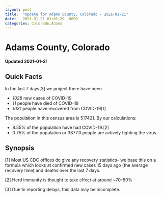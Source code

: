 ```yaml
---
layout: post
title:  "Update for Adams County, Colorado - 2021-01-21"
date:   2021-01-21 01:01:29 -0600
categories: Colorado,Adams
---
```


# Adams County, Colorado
#### Updated 2021-01-21

## Quick Facts

In the last 7 days[3] we project there have been
- *1028* new cases of COVID-19
- *11* people have died of COVID-19
- *1031* people have recovered from COVID-19[1]

The population in this census area is 517421. By our calculations:
- 8.55% of the population have had COVID-19.[2]
- 0.75% of the population or 3877.0 people are actively fighting the virus.

## Synopsis




[1] Most US CDC offices do give any recovery statistics- we base this on a formula which looks at confirmed new cases
15 days ago (the average recovery time) and deaths over the last 7 days.

[2] Herd Immunity is thought to take effect at around ~70-80%

[3] Due to reporting delays, this data may be incomplete.
 
    